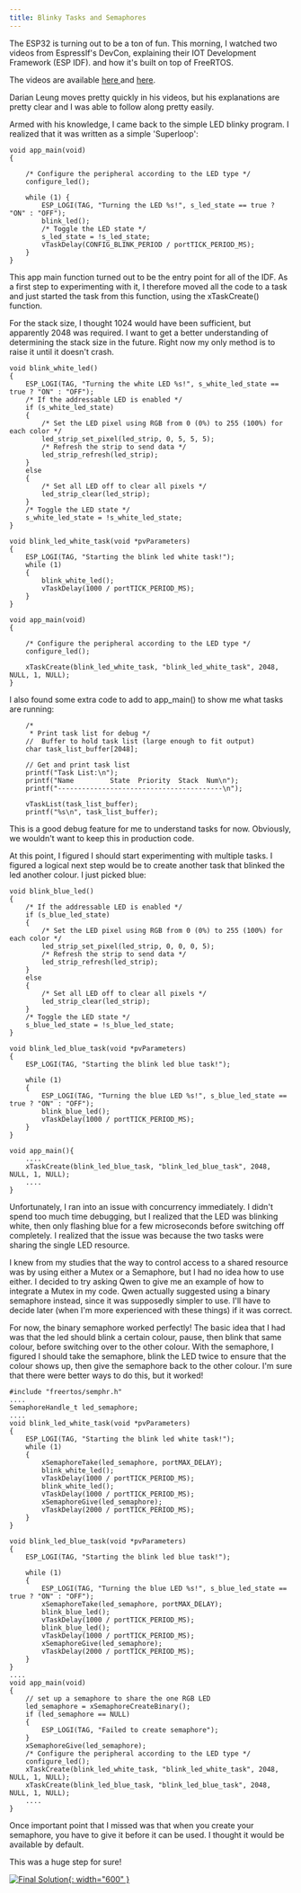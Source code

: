 ```yaml
---
title: Blinky Tasks and Semaphores
---
```


The ESP32 is turning out to be a ton of fun. This morning, I watched two videos from EspressIf's DevCon, explaining their IOT Development Framework (ESP IDF).
and how it's built on top of FreeRTOS. 

The videos are available <a href="https://www.youtube.com/watch?v=J8zc8mMNKtc">here </a> and <a href="https://www.youtube.com/watch?v=03Q8oilo_2U&pp=0gcJCcEJAYcqIYzv">here</a>.

Darian Leung moves pretty quickly in his videos, but his explanations are pretty clear and I was able to follow along pretty easily.

Armed with his knowledge, I came back to the simple LED blinky program. I realized that it was written as a simple 'Superloop':

```
void app_main(void)
{

    /* Configure the peripheral according to the LED type */
    configure_led();

    while (1) {
        ESP_LOGI(TAG, "Turning the LED %s!", s_led_state == true ? "ON" : "OFF");
        blink_led();
        /* Toggle the LED state */
        s_led_state = !s_led_state;
        vTaskDelay(CONFIG_BLINK_PERIOD / portTICK_PERIOD_MS);
    }
}
```

This app main function turned out to be the entry point for all of the IDF. As a first step to experimenting with it, I therefore moved all the code to a task 
and just started the task from this function, using the xTaskCreate() function.

For the stack size, I thought 1024 would have been sufficient, but apparently 2048 was required. I want to get a better understanding of determining the
stack size in the future. Right now my only method is to raise it until it doesn't crash.

```
void blink_white_led()
{
    ESP_LOGI(TAG, "Turning the white LED %s!", s_white_led_state == true ? "ON" : "OFF");
    /* If the addressable LED is enabled */
    if (s_white_led_state)
    {
        /* Set the LED pixel using RGB from 0 (0%) to 255 (100%) for each color */
        led_strip_set_pixel(led_strip, 0, 5, 5, 5);
        /* Refresh the strip to send data */
        led_strip_refresh(led_strip);
    }
    else
    {
        /* Set all LED off to clear all pixels */
        led_strip_clear(led_strip);
    }
    /* Toggle the LED state */
    s_white_led_state = !s_white_led_state;
}

void blink_led_white_task(void *pvParameters)
{
    ESP_LOGI(TAG, "Starting the blink led white task!");
    while (1)
    {
        blink_white_led();
        vTaskDelay(1000 / portTICK_PERIOD_MS);
    }
}

void app_main(void)
{

    /* Configure the peripheral according to the LED type */
    configure_led();

    xTaskCreate(blink_led_white_task, "blink_led_white_task", 2048, NULL, 1, NULL);
}
```

I also found some extra code to add to app_main() to show me what tasks are running:
```
    /*
     * Print task list for debug */
    //  Buffer to hold task list (large enough to fit output)
    char task_list_buffer[2048];

    // Get and print task list
    printf("Task List:\n");
    printf("Name         State  Priority  Stack  Num\n");
    printf("-----------------------------------------\n");

    vTaskList(task_list_buffer);
    printf("%s\n", task_list_buffer);
```

This is a good debug feature for me to understand tasks for now. Obviously, we wouldn't want to keep this in production code.

At this point, I figured I should start experimenting with multiple tasks. I figured a logical next step would be to create another task 
that blinked the led another colour. I just picked blue:

```
void blink_blue_led()
{
    /* If the addressable LED is enabled */
    if (s_blue_led_state)
    {
        /* Set the LED pixel using RGB from 0 (0%) to 255 (100%) for each color */
        led_strip_set_pixel(led_strip, 0, 0, 0, 5);
        /* Refresh the strip to send data */
        led_strip_refresh(led_strip);
    }
    else
    {
        /* Set all LED off to clear all pixels */
        led_strip_clear(led_strip);
    }
    /* Toggle the LED state */
    s_blue_led_state = !s_blue_led_state;
}

void blink_led_blue_task(void *pvParameters)
{
    ESP_LOGI(TAG, "Starting the blink led blue task!");

    while (1)
    {
        ESP_LOGI(TAG, "Turning the blue LED %s!", s_blue_led_state == true ? "ON" : "OFF");
        blink_blue_led();
        vTaskDelay(1000 / portTICK_PERIOD_MS);
    }
}

void app_main(){
    ....
    xTaskCreate(blink_led_blue_task, "blink_led_blue_task", 2048, NULL, 1, NULL);
    ....
}
```

Unfortunately, I ran into an issue with concurrency immediately. I didn't spend too much time debugging, but I realized that the LED was blinking white,
then only flashing blue for a few microseconds before switching off completely. I realized that the issue was because the two tasks were sharing
the single LED resource. 

I knew from my studies that the way to control access to a shared resource was by using either a Mutex or a Semaphore, but I had no idea how to use either.
I decided to try asking Qwen to give me an example of how to integrate a Mutex in my code. Qwen actually suggested using a binary semaphore instead, since
it was supposedly simpler to use. I'll have to decide later (when I'm more experienced with these things) if it was correct.

For now, the binary semaphore worked perfectly! The basic idea that I had was that the led should blink a certain colour, pause, then blink that same 
colour, before switching over to the other colour. With the semaphore, I figured I should take the semaphore, blink the LED twice to ensure that the 
colour shows up, then give the semaphore back to the other colour. I'm sure that there were better ways to do this, but it worked! 

```
#include "freertos/semphr.h"
....
SemaphoreHandle_t led_semaphore;
....
void blink_led_white_task(void *pvParameters)
{
    ESP_LOGI(TAG, "Starting the blink led white task!");
    while (1)
    {
        xSemaphoreTake(led_semaphore, portMAX_DELAY);
        blink_white_led();
        vTaskDelay(1000 / portTICK_PERIOD_MS);
        blink_white_led();
        vTaskDelay(1000 / portTICK_PERIOD_MS);
        xSemaphoreGive(led_semaphore);
        vTaskDelay(2000 / portTICK_PERIOD_MS);
    }
}

void blink_led_blue_task(void *pvParameters)
{
    ESP_LOGI(TAG, "Starting the blink led blue task!");

    while (1)
    {
        ESP_LOGI(TAG, "Turning the blue LED %s!", s_blue_led_state == true ? "ON" : "OFF");
        xSemaphoreTake(led_semaphore, portMAX_DELAY);
        blink_blue_led();
        vTaskDelay(1000 / portTICK_PERIOD_MS);
        blink_blue_led();
        vTaskDelay(1000 / portTICK_PERIOD_MS);
        xSemaphoreGive(led_semaphore);
        vTaskDelay(2000 / portTICK_PERIOD_MS);
    }
}
....
void app_main(void)
{
    // set up a semaphore to share the one RGB LED
    led_semaphore = xSemaphoreCreateBinary();
    if (led_semaphore == NULL)
    {
        ESP_LOGI(TAG, "Failed to create semaphore");
    }
    xSemaphoreGive(led_semaphore);
    /* Configure the peripheral according to the LED type */
    configure_led();
    xTaskCreate(blink_led_white_task, "blink_led_white_task", 2048, NULL, 1, NULL);
    xTaskCreate(blink_led_blue_task, "blink_led_blue_task", 2048, NULL, 1, NULL);
    ....
}

```

Once important point that I missed was that when you create your semaphore, you have to give it before it can be used. I thought it would be available 
by default.

This was a huge step for sure!

[![Final Solution](/assets/posts/2025-07-06-blinky_tasks_and_semaphores/final_solution.gif){: width="600" }](/assets/posts/2025-07-06-blinky_tasks_and_semaphores/final_solution.gif)
